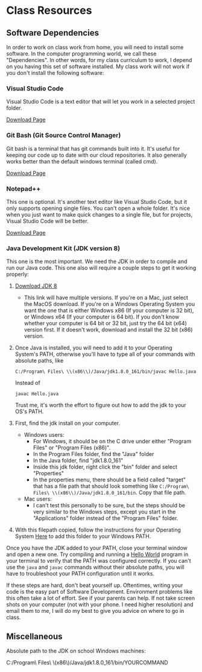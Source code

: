 # Class Resources
## Software Dependencies
In order to work on class work from home, you will need to install some software. In the computer programming world, we call these "Dependencies". In other words, for my class curriculum to work, I depend on you having this set of software installed. My class work will not work if you don't install the following software:

### Visual Studio Code
Visual Studio Code is a text editor that will let you work in a selected project folder.

[Download Page](https://code.visualstudio.com/)

### Git Bash (Git Source Control Manager)
Git bash is a terminal that has git commands built into it. It's useful for keeping our code up to date with our cloud repositories. It also generally works better than the default windows terminal (called cmd).

[Download Page](https://git-scm.com/downloads)

### Notepad++
This one is optional. It's another text editor like Visual Studio Code, but it only supports opening single files. You can't open a whole folder. It's nice when you just want to make quick changes to a single file, but for projects, Visual Studio Code will be better.

[Download Page](https://notepad-plus-plus.org/)

### Java Development Kit (JDK version 8)
This one is the most important. We need the JDK in order to compile and run our Java code. This one also will require a couple steps to get it working properly:

1. [Download JDK 8](http://www.oracle.com/technetwork/java/javase/downloads/jdk8-downloads-2133151.html)
    * This link will have multiple versions. If you're on a Mac, just select the MacOS download. If you're on a Windows Operating System you want the one that is either Windows x86 (If your computer is 32 bit), or Windows x64 (If your computer is 64 bit). If you don't know whether your computer is 64 bit or 32 bit, just try the 64 bit (x64) version first. If it doesn't work, download and install the 32 bit (x86) version.

2. Once Java is installed, you will need to add it to your Operating System's PATH, otherwise you'll have to type all of your commands with absolute paths, like
    ```
    C:/Program\ Files\ \\(x86\\)/Java/jdk1.8.0_161/bin/javac Hello.java
    ```
    Instead of
    ```
    javac Hello.java
    ```
    Trust me, it's worth the effort to figure out how to add the jdk to your OS's PATH.

3. First, find the jdk install on your computer.
    * Windows users:
        * For Windows, it should be on the C drive under either "Program Files" or "Program Files (x86)".
        * In the Program Files folder, find the "Java" folder
        * In the Java folder, find "jdk1.8.0_161"
        * Inside this jdk folder, right click the "bin" folder and select "Properties"
        * In the properties menu, there should be a field called "target" that has a file path that should look something like ```C:/Program\ Files\ \\(x86\\)/Java/jdk1.8.0_161/bin```. Copy that file path.
    * Mac users:
        * I can't test this personally to be sure, but the steps should be very similar to the Windows steps, except you start in the "Applications" folder instead of the "Program Files" folder.

4. With this filepath copied, follow the instructions for your Operating System [Here](https://www.java.com/en/download/help/path.xml) to add this folder to your Windows PATH.

Once you have the JDK added to your PATH, close your terminal window and open a new one. Try compiling and running a [Hello World](https://github.com/BurroughsHighCS/Curriculum/tree/master/Assignments/TerminalCommands) program in your terminal to verify that the PATH was configured correctly. If you can't use the ```java``` and ```javac``` commands without their absolute paths, you will have to troubleshoot your PATH configuration until it works.

If these steps are hard, don't beat yourself up. Oftentimes, writing your code is the easy part of Software Development. Environment problems like this often take a lot of effort. See if your parents can help. If not take screen shots on your computer (not with your phone. I need higher resolution) and email them to me, I will do my best to give you advice on where to go in class.

## Miscellaneous
Absolute path to the JDK on school Windows machines:

C:/Program\ Files\ \\(x86\\)/Java/jdk1.8.0_161/bin/YOURCOMMAND
